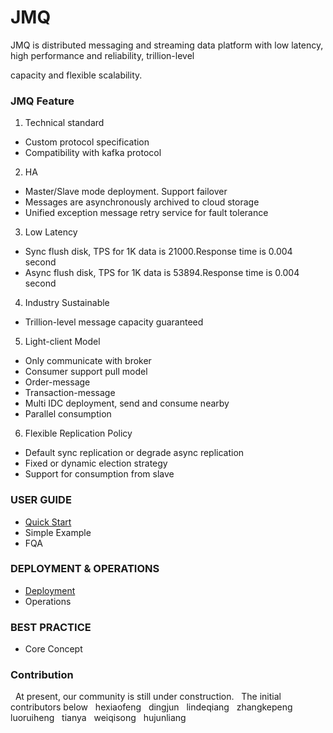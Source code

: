 JMQ
=================
JMQ is distributed messaging and streaming data platform with low latency, high performance and reliability, trillion-level 

capacity and flexible scalability.


### JMQ Feature ###
  1. Technical standard
   - Custom protocol specification
   - Compatibility with kafka protocol
  2. HA
   - Master/Slave mode deployment. Support failover
   - Messages are asynchronously archived to cloud storage
   - Unified exception message retry service for fault tolerance
  3. Low Latency
   - Sync flush disk, TPS for 1K data is 21000.Response time is 0.004 second
   - Async flush disk, TPS for 1K data is 53894.Response time is 0.004 second
  4. Industry Sustainable
   - Trillion-level message capacity guaranteed 
  5. Light-client Model
   - Only communicate with broker
   - Consumer support pull model
   - Order-message
   - Transaction-message
   - Multi IDC deployment, send and consume nearby
   - Parallel consumption
  6. Flexible Replication Policy
   - Default sync replication or degrade async replication
   - Fixed or dynamic election strategy
   - Support for consumption from slave



### USER GUIDE ###
   -  [Quick Start](QuickStart.md)
   -  Simple Example
   -  FQA 

### DEPLOYMENT & OPERATIONS ###
   - [Deployment](Deployment.md) 
   - Operations 
   
### BEST PRACTICE ###
   - Core Concept

### Contribution ###
   At present, our community is still under construction.
   The initial contributors below
   hexiaofeng
   dingjun
   lindeqiang
   zhangkepeng
   luoruiheng
   tianya
   weiqisong
   hujunliang
